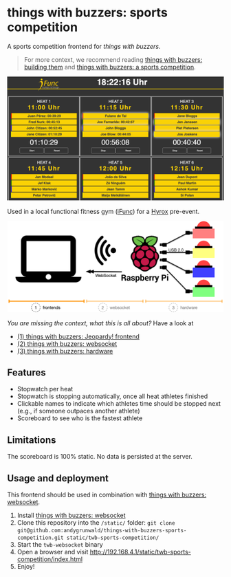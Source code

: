 # things with buzzers: sports competition

A sports competition frontend for _things with buzzers_.

> For more context, we recommend reading [things with buzzers: building them](https://andygrunwald.com/blog/things-with-buzzers-building-them/) and [things with buzzers: a sports competition](https://andygrunwald.com/blog/things-with-buzzers-a-sports-competition/).

<p align="center">
  <img src="images/scoreboard.png" title="The scoreboard" alt="The scoreboard">
</p>

Used in a local functional fitness gym ([iFunc](https://www.ifunc.de/)) for a [Hyrox](https://hyrox.com/) pre-event.

<p align="center">
  <img src="images/buzzer-setup-frontends.png" title="The finished product: Four buzzers, a Raspberry Pi incl. hat" alt="The finished product: Four buzzers, a Raspberry Pi incl. hat">
</p>

_You are missing the context, what this is all about?_
Have a look at

* [(1) things with buzzers: Jeopardy! frontend](https://github.com/andygrunwald/things-with-buzzers-jeopardy)
* [(2) things with buzzers: websocket](https://github.com/andygrunwald/things-with-buzzers-websocket)
* [(3) things with buzzers: hardware](https://github.com/andygrunwald/things-with-buzzers-hardware)

## Features

* Stopwatch per heat
* Stopwatch is stopping automatically, once all heat athletes finished
* Clickable names to indicate which athletes time should be stopped next (e.g., if someone outpaces another athlete)
* Scoreboard to see who is the fastest athlete

## Limitations

The scoreboard is 100% static.
No data is persisted at the server.

## Usage and deployment

This frontend should be used in combination with [things with buzzers: websocket](https://github.com/andygrunwald/things-with-buzzers-websocket).

1. Install [things with buzzers: websocket](https://github.com/andygrunwald/things-with-buzzers-websocket)
2. Clone this repository into the `/static/` folder: `git clone git@github.com:andygrunwald/things-with-buzzers-sports-competition.git static/twb-sports-competition/`
3. Start the `twb-websocket` binary
4. Open a browser and visit http://192.168.4.1/static/twb-sports-competition/index.html
5. Enjoy!
